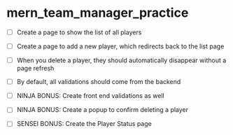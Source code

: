 # mern_team_manager_practice

- [ ] Create a page to show the list of all players

- [ ] Create a page to add a new player, which redirects back to the list page

- [ ] When you delete a player, they should automatically disappear without a page refresh

- [ ] By default, all validations should come from the backend

- [ ] NINJA BONUS: Create front end validations as well

- [ ] NINJA BONUS: Create a popup to confirm deleting a player

- [ ] SENSEI BONUS: Create the Player Status page